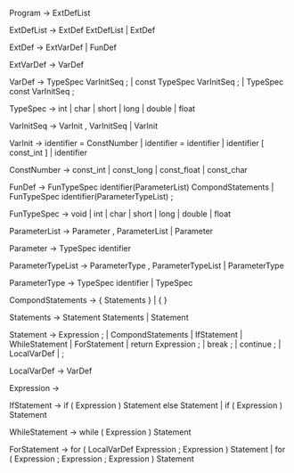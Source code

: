 Program -> ExtDefList

ExtDefList -> ExtDef ExtDefList
            | ExtDef

ExtDef -> ExtVarDef
        | FunDef

ExtVarDef -> VarDef

VarDef -> TypeSpec VarInitSeq ;
        | const TypeSpec VarInitSeq ;
        | TypeSpec const VarInitSeq ;

TypeSpec -> int
          | char
          | short
          | long
          | double
          | float

VarInitSeq -> VarInit , VarInitSeq
            | VarInit

VarInit -> identifier = ConstNumber
         | identifier = identifier
         | identifier [ const_int ]
         | identifier

ConstNumber -> const_int
             | const_long
             | const_float
             | const_char

FunDef -> FunTypeSpec identifier(ParameterList) CompondStatements
        | FunTypeSpec identifier(ParameterTypeList) ;

FunTypeSpec -> void
             | int
             | char
             | short
             | long
             | double
             | float

ParameterList -> Parameter , ParameterList
               | Parameter

Parameter -> TypeSpec identifier

ParameterTypeList -> ParameterType , ParameterTypeList
                   | ParameterType

ParameterType -> TypeSpec identifier
               | TypeSpec

CompondStatements -> { Statements }
                   | { }

Statements -> Statement Statements
            | Statement

Statement -> Expression ;
           | CompondStatements
           | IfStatement
           | WhileStatement
           | ForStatement
           | return Expression ;
           | break ;
           | continue ;
           | LocalVarDef
           | ;

LocalVarDef -> VarDef

Expression -> 

IfStatement -> if ( Expression ) Statement else Statement
             | if ( Expression ) Statement

WhileStatement -> while ( Expression ) Statement

ForStatement -> for ( LocalVarDef Expression ; Expression ) Statement
              | for ( Expression ; Expression ; Expression ) Statement
